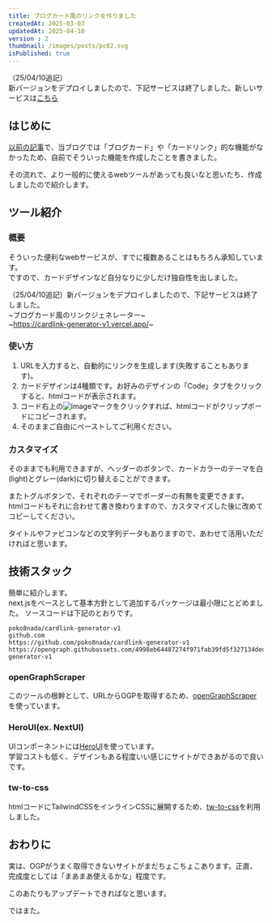 ```yaml
---
title: ブログカード風のリンクを作りました
createdAt: 2025-03-03
updatedAt: 2025-04-10
version : 2
thumbnail: /images/posts/pc02.svg
isPublished: true
---
```


（25/04/10追記）  
新バージョンをデプロイしましたので、下記サービスは終了しました。新しいサービスは[こちら](https://link-card-generator-v2.vercel.app/)




## はじめに
[以前の記事](/posts/2024-12-25/)で、当ブログでは「ブログカード」や「カードリンク」的な機能がなかったため、自前でそういった機能を作成したことを書きました。

その流れで、より一般的に使えるwebツールがあっても良いなと思いたち、作成しましたので紹介します。

## ツール紹介
### 概要
そういった便利なwebサービスが、すでに複数あることはもちろん承知しています。  
ですので、カードデザインなど自分なりに少しだけ独自性を出しました。

（25/04/10追記）新バージョンをデプロイしましたので、下記サービスは終了しました。  
~ブログカード風のリンクジェネレーター~  
~https://cardlink-generator-v1.vercel.app/~  


### 使い方
1. URLを入力すると、自動的にリンクを生成します(失敗することもあります)。
2. カードデザインは4種類です。お好みのデザインの「Code」タブをクリックすると、htmlコードが表示されます。
3. コード右上の![image](/images/posts/2025-03-03_01_inline.png)マークをクリックすれば、htmlコードがクリップボードにコピーされます。
4. そのままご自由にペーストしてご利用ください。

### カスタマイズ
そのままでも利用できますが、ヘッダーのボタンで、カードカラーのテーマを白(light)とグレー(dark)に切り替えることができます。

またトグルボタンで、それぞれのテーマでボーダーの有無を変更できます。  
htmlコードもそれに合わせて書き換わりますので、カスタマイズした後に改めてコピーしてください。

タイトルやファビコンなどの文字列データもありますので、あわせて活用いただければと思います。

## 技術スタック
簡単に紹介します。  
next.jsをベースとして基本方針として追加するパッケージは最小限にとどめました。
ソースコードは下記のとおりです。

```Link
poko8nada/cardlink-generator-v1
github.com
https://github.com/poko8nada/cardlink-generator-v1
https://opengraph.githubassets.com/4998eb64487274f971fab39fd5f327134ded4ab40565ce0728fa1312f281aede/poko8nada/cardlink-generator-v1
```

### openGraphScraper
このツールの根幹として、URLからOGPを取得するため、[openGraphScraper](https://www.npmjs.com/package/open-graph-scraper)を使っています。

### HeroUI(ex. NextUI)
UIコンポーネントには[HeroUI](https://heroui.com/)を使っています。  
学習コストも低く、デザインもある程度いい感じにサイトができあがるので良いです。


### tw-to-css
htmlコードにTailwindCSSをインラインCSSに展開するため、[tw-to-css](https://www.npmjs.com/package/tw-to-css)を利用しました。


## おわりに
実は、OGPがうまく取得できないサイトがまだちょこちょこあります。正直、完成度としては「まあまあ使えるかな」程度です。

このあたりもアップデートできればなと思います。

ではまた。
